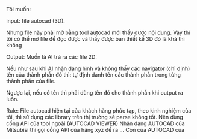 Tôi muốn: 

input: 
file autocad (3D).

Nhưng file này phải mở bằng tool autocad mới thấy được nội dung. 
Vậy thì tôi có thể mở file để đọc được và thấy được bản thiết kế 3D đó là khả thi không


Output: 
Muốn là AI trả ra các file 2D:

Nếu như sau khi AI nhận dạng hình và không thấy các navigator (chỉ định) tên của thành phần đó thì:
tự định danh tên các thành phần trong từng thành phần của file.

Ngược lại, nếu có tên thì phải dùng tên đó cho thành phần khi output ra luôn.


Rule:
File autocad hiện tại của khách hàng phức tạp, theo kinh nghiệm của tôi, thì sử dụng 
các library trên thị trường sẽ parse không tốt.
Nên dùng cổng API của tool ngoài (AUTOCAD VIEWER) 
Nhận dạng AUTOCAD của Mitsubisi thì gọi cổng API của hãng xyz để ra ...
Còn của AUTOCAD của

